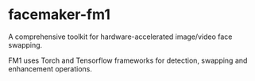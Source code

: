 # facemaker-fm1
A comprehensive toolkit for hardware-accelerated image/video face swapping.

FM1 uses Torch and Tensorflow frameworks for detection, swapping and enhancement operations.
